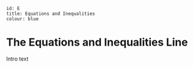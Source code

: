 ````
id: E
title: Equations and Inequalities
colour: blue
````

The Equations and Inequalities Line
================

Intro text
